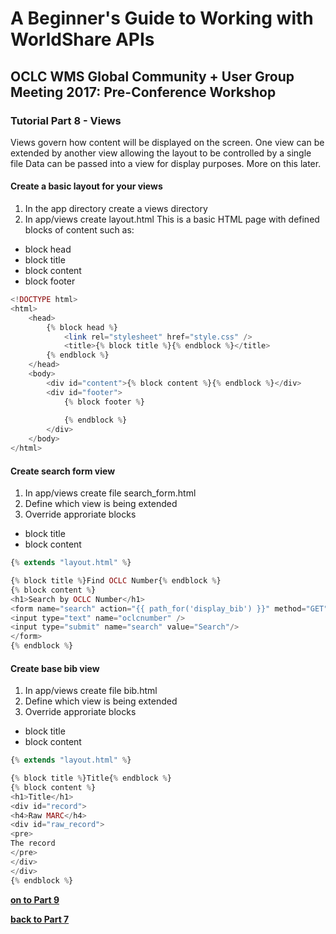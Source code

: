 # A Beginner's Guide to Working with WorldShare APIs
## OCLC WMS Global Community + User Group Meeting 2017: Pre-Conference Workshop
### Tutorial Part 8 - Views
Views govern how content will be displayed on the screen. 
One view can be extended by another view allowing the layout to be controlled by a single file
Data can be passed into a view for display purposes. More on this later.
#### Create a basic layout for your views
1. In the app directory create a views directory
2. In app/views create layout.html
This is a basic HTML page with defined blocks of content such as:
- block head
- block title
- block content
- block footer
```php
<!DOCTYPE html>
<html>
    <head>
        {% block head %}
            <link rel="stylesheet" href="style.css" />
            <title>{% block title %}{% endblock %}</title>
        {% endblock %}
    </head>
    <body>
        <div id="content">{% block content %}{% endblock %}</div>
        <div id="footer">
            {% block footer %}
                
            {% endblock %}
        </div>
    </body>
</html>
```
#### Create search form view
1. In app/views create file search_form.html
2. Define which view is being extended
3. Override approriate blocks
- block title
- block content
```php
{% extends "layout.html" %}

{% block title %}Find OCLC Number{% endblock %}
{% block content %}
<h1>Search by OCLC Number</h1>
<form name="search" action="{{ path_for('display_bib') }}" method="GET">
<input type="text" name="oclcnumber" />
<input type="submit" name="search" value="Search"/>
</form>
{% endblock %}
```
#### Create base bib view
1. In app/views create file bib.html
2. Define which view is being extended
3. Override approriate blocks
- block title
- block content
```php
{% extends "layout.html" %}

{% block title %}Title{% endblock %}
{% block content %}
<h1>Title</h1>
<div id="record">
<h4>Raw MARC</h4>
<div id="raw_record">
<pre>
The record
</pre>
</div>
</div>
{% endblock %}
```

**[on to Part 9](tutorial-09.md)**

**[back to Part 7](tutorial-07.md)**